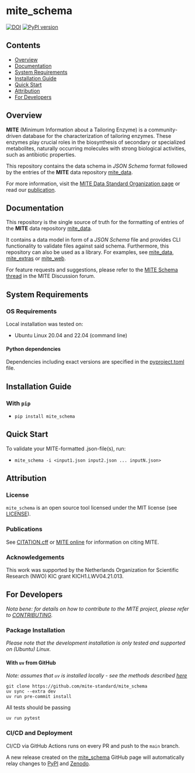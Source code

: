 mite_schema
=========

[![DOI](https://zenodo.org/badge/838326204.svg)](https://zenodo.org/doi/10.5281/zenodo.13294150)
[![PyPI version](https://badge.fury.io/py/mite-schema.svg)](https://badge.fury.io/py/mite-schema)

Contents
-----------------
- [Overview](#overview)
- [Documentation](#documentation)
- [System Requirements](#system-requirements)
- [Installation Guide](#installation-guide)
- [Quick Start](#quick-start)
- [Attribution](#attribution)
- [For Developers](#for-developers)

## Overview

**MITE** (Minimum Information about a Tailoring Enzyme) is a community-driven database for the characterization of tailoring enzymes.
These enzymes play crucial roles in the biosynthesis of secondary or specialized metabolites, naturally occurring molecules with strong biological activities, such as antibiotic properties.

This repository contains the data schema in *JSON Schema* format followed by the entries of the  **MITE** data repository [mite_data](https://github.com/mite-standard/mite_data).

For more information, visit the [MITE Data Standard Organization page](https://github.com/mite-standard) or read our [publication]( https://doi.org/10.1093/nar/gkaf969).

## Documentation

This repository is the single source of truth for the formatting of entries of the  **MITE** data repository [mite_data](https://github.com/mite-standard/mite_data).

It contains a data model in form of a *JSON Schema* file and provides CLI functionality to validate files against said schema.
Furthermore, this repository can also be used as a library. For examples, see [mite_data](https://github.com/mite-standard/mite_data), [mite_extras](https://github.com/mite-standard/mite_extras) or [mite_web](https://github.com/mite-standard/mite_web).

For feature requests and suggestions, please refer to the [MITE Schema thread](https://github.com/orgs/mite-standard/discussions/3) in the MITE Discussion forum.

## System Requirements

### OS Requirements

Local installation was tested on:

- Ubuntu Linux 20.04 and 22.04 (command line)

#### Python dependencies

Dependencies including exact versions are specified in the [pyproject.toml](./pyproject.toml) file.

## Installation Guide

### With `pip`

- `pip install mite_schema`

## Quick Start

To validate your MITE-formatted .json-file(s), run:

- `mite_schema -i <input1.json input2.json ... inputN.json>`

## Attribution

### License

`mite_schema` is an open source tool licensed under the MIT license (see [LICENSE](LICENSE)).

### Publications

See [CITATION.cff](CITATION.cff) or [MITE online](https://mite.bioinformatics.nl/) for information on citing MITE.

### Acknowledgements

This work was supported by the Netherlands Organization for Scientific Research (NWO) KIC grant KICH1.LWV04.21.013.

## For Developers

*Nota bene: for details on how to contribute to the MITE project, please refer to [CONTRIBUTING](CONTRIBUTING.md).*

### Package Installation

*Please note that the development installation is only tested and supported on (Ubuntu) Linux.*

#### With `uv` from GitHub

*Note: assumes that `uv` is installed locally - see the methods described [here](https://docs.astral.sh/uv/getting-started/installation/)* 

```commandline
git clone https://github.com/mite-standard/mite_schema
uv sync --extra dev
uv run pre-commit install
```

All tests should be passing
```commandline
uv run pytest
```

### CI/CD and Deployment

CI/CD via GitHub Actions runs on every PR and push to the `main` branch.

A new release created on the [mite_schema](https://github.com/mite-standard/mite_schema) GitHub page will automatically relay changes to [PyPI](https://pypi.org/project/mite-schema/) and [Zenodo](https://zenodo.org/records/16994154).
